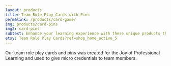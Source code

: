```yaml
---
layout: products
title: Team_Role_Play_Cards_with_Pins
permalink: /products/card-game/
img: products/card-pins
img2: card-pins
subtext: Enhance your learning experience with these unique products that activate wonder and play.
etsy: Team Role Play Cards?ref=shop_home_active_5
---
```


Our team role play cards and pins was created for the Joy of Professional Learning and used to give micro credentials to team members.
